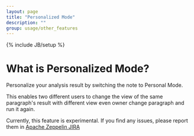 ```yaml
---
layout: page
title: "Personalized Mode"
description: ""
group: usage/other_features
---
```

<!--
Licensed under the Apache License, Version 2.0 (the "License");
you may not use this file except in compliance with the License.
You may obtain a copy of the License at

http://www.apache.org/licenses/LICENSE-2.0

Unless required by applicable law or agreed to in writing, software
distributed under the License is distributed on an "AS IS" BASIS,
WITHOUT WARRANTIES OR CONDITIONS OF ANY KIND, either express or implied.
See the License for the specific language governing permissions and
limitations under the License.
-->
{% include JB/setup %}

# What is Personalized Mode? 

Personalize your analysis result by switching the note to Personal Mode.

This enables two different users to change the view of the same paragraph's result with different view even owner change paragraph and run it again.

Currently, this feature is experimental. If you find any issues, please report them in 
[Apache Zeppelin JIRA](https://issues.apache.org/jira/browse/ZEPPELIN)

<div id="toc"></div>

